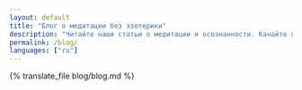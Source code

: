 ```yaml
---
layout: default
title: "Блог о медитации без эзотерики"
description: "Читайте наши статьи о медитации и осознанности. Качайте приложение Практика и медитируйте вместе с нами."
permalink: /blog/
languages: ["ru"]
---
```


{% translate_file blog/blog.md %}